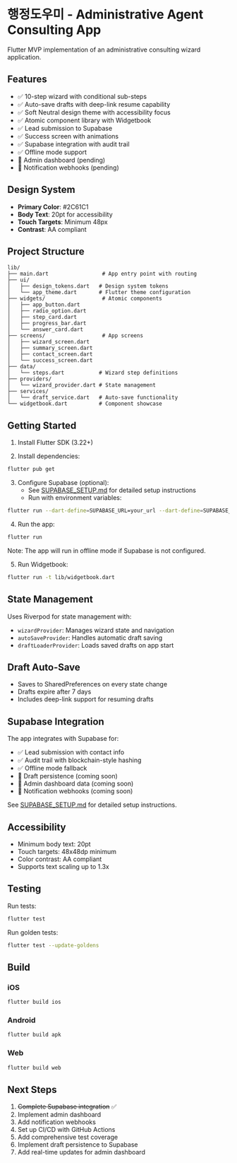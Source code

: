 # 행정도우미 - Administrative Agent Consulting App

Flutter MVP implementation of an administrative consulting wizard application.

## Features

- ✅ 10-step wizard with conditional sub-steps
- ✅ Auto-save drafts with deep-link resume capability
- ✅ Soft Neutral design theme with accessibility focus
- ✅ Atomic component library with Widgetbook
- ✅ Lead submission to Supabase
- ✅ Success screen with animations
- ✅ Supabase integration with audit trail
- ✅ Offline mode support
- 🚧 Admin dashboard (pending)
- 🚧 Notification webhooks (pending)

## Design System

- **Primary Color**: #2C61C1
- **Body Text**: 20pt for accessibility
- **Touch Targets**: Minimum 48px
- **Contrast**: AA compliant

## Project Structure

```
lib/
├── main.dart                 # App entry point with routing
├── ui/
│   ├── design_tokens.dart   # Design system tokens
│   └── app_theme.dart       # Flutter theme configuration
├── widgets/                  # Atomic components
│   ├── app_button.dart
│   ├── radio_option.dart
│   ├── step_card.dart
│   ├── progress_bar.dart
│   └── answer_card.dart
├── screens/                  # App screens
│   ├── wizard_screen.dart
│   ├── summary_screen.dart
│   ├── contact_screen.dart
│   └── success_screen.dart
├── data/
│   └── steps.dart           # Wizard step definitions
├── providers/
│   └── wizard_provider.dart # State management
├── services/
│   └── draft_service.dart   # Auto-save functionality
└── widgetbook.dart          # Component showcase
```

## Getting Started

1. Install Flutter SDK (3.22+)

2. Install dependencies:
```bash
flutter pub get
```

3. Configure Supabase (optional):
   - See [SUPABASE_SETUP.md](./SUPABASE_SETUP.md) for detailed setup instructions
   - Run with environment variables:
```bash
flutter run --dart-define=SUPABASE_URL=your_url --dart-define=SUPABASE_ANON_KEY=your_key
```

4. Run the app:
```bash
flutter run
```
   Note: The app will run in offline mode if Supabase is not configured.

5. Run Widgetbook:
```bash
flutter run -t lib/widgetbook.dart
```

## State Management

Uses Riverpod for state management with:
- `wizardProvider`: Manages wizard state and navigation
- `autoSaveProvider`: Handles automatic draft saving
- `draftLoaderProvider`: Loads saved drafts on app start

## Draft Auto-Save

- Saves to SharedPreferences on every state change
- Drafts expire after 7 days
- Includes deep-link support for resuming drafts

## Supabase Integration

The app integrates with Supabase for:
- ✅ Lead submission with contact info
- ✅ Audit trail with blockchain-style hashing
- ✅ Offline mode fallback
- 🚧 Draft persistence (coming soon)
- 🚧 Admin dashboard data (coming soon)
- 🚧 Notification webhooks (coming soon)

See [SUPABASE_SETUP.md](./SUPABASE_SETUP.md) for detailed setup instructions.

## Accessibility

- Minimum body text: 20pt
- Touch targets: 48x48dp minimum
- Color contrast: AA compliant
- Supports text scaling up to 1.3x

## Testing

Run tests:
```bash
flutter test
```

Run golden tests:
```bash
flutter test --update-goldens
```

## Build

### iOS
```bash
flutter build ios
```

### Android
```bash
flutter build apk
```

### Web
```bash
flutter build web
```

## Next Steps

1. ~~Complete Supabase integration~~ ✅
2. Implement admin dashboard
3. Add notification webhooks
4. Set up CI/CD with GitHub Actions
5. Add comprehensive test coverage
6. Implement draft persistence to Supabase
7. Add real-time updates for admin dashboard